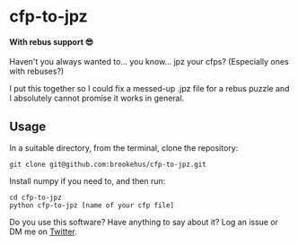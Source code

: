 # cfp-to-jpz
#### With rebus support 😎

Haven't you always wanted to... you know... jpz your cfps? (Especially ones with rebuses?)

I put this together so I could fix a messed-up .jpz file for a rebus puzzle and I absolutely cannot promise it works in general.

Usage
-----
In a suitable directory, from the terminal, clone the repository:
```
git clone git@github.com:brookehus/cfp-to-jpz.git
```

Install numpy if you need to, and then run:
```
cd cfp-to-jpz
python cfp-to-jpz [name of your cfp file]
```

Do you use this software? Have anything to say about it? Log an issue or DM me on [Twitter](https://twitter.com/xandraladee).
